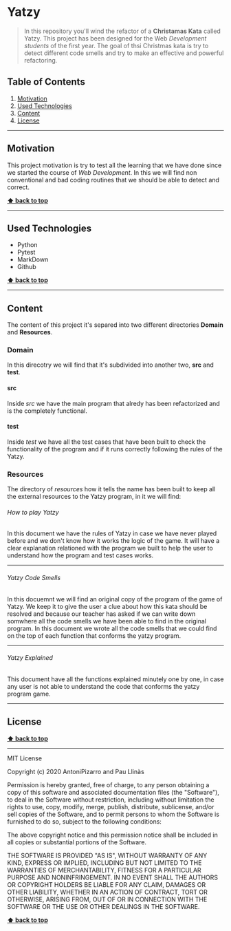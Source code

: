 ﻿# Yatzy

> In this repository you'll wind the refactor of a **Christamas Kata** called Yatzy. This project has been designed for the Web _Development students_ of the first year. The goal of thsi Christmas kata is try to detect different code smells and try to make an effective and powerful refactoring.

## Table of Contents

1. [Motivation](#motivation)
1. [Used Technologies](#used-technologies)
1. [Content](#Content)
1. [License](#license)

---

## Motivation

This project motivation is try to test all the learning that we have done since we started the course of _Web Development_. In this we will find non conventional and bad coding routines that we should be able to detect and correct.

**[⬆ back to top](#table-of-contents)**

---

## Used Technologies

- Python
- Pytest
- MarkDown
- Github

**[⬆ back to top](#table-of-contents)**

---

## Content

The content of this project it's separed into two different directories **Domain** and **Resources**.

### Domain

In this direcotry we will find that it's subdivided into another two, **src** and **test**.

#### src

Inside _src_ we have the main program that alredy has been refactorized and is the completely functional.

#### test

Inside _test_ we have all the test cases that have been built to check the functionality of the program and if it runs correctly following the rules of the Yatzy.

### Resources

The directory of _resources_ how it tells the name has been built to keep all the external resources to the Yatzy program, in it we will find:

###### How to play Yatzy

In this document we have the rules of Yatzy in case we have never played before and we don't know how it works the logic of the game. It will have a clear explanation relationed with the program we built to help the user to understand how the program and test cases works.

---

###### Yatzy Code Smells

In this docuemnt we will find an original copy of the program of the game of Yatzy. We keep it to give the user a clue about how this kata should be resolved and because our teacher has asked if we can write down somwhere all the code smells we have been able to find in the original program. In this document we wrote all the code smells that we could find on the top of each function that conforms the yatzy program.

---

###### Yatzy Explained

This document have all the functions explained minutely one by one, in case any user is not able to understand the code that conforms the yatzy program game.

---

## License

**[⬆ back to top](#table-of-contents)**

---

MIT License

Copyright (c) 2020 AntoniPizarro and Pau Llinàs

Permission is hereby granted, free of charge, to any person obtaining a copy
of this software and associated documentation files (the "Software"), to deal
in the Software without restriction, including without limitation the rights
to use, copy, modify, merge, publish, distribute, sublicense, and/or sell
copies of the Software, and to permit persons to whom the Software is
furnished to do so, subject to the following conditions:

The above copyright notice and this permission notice shall be included in all
copies or substantial portions of the Software.

THE SOFTWARE IS PROVIDED "AS IS", WITHOUT WARRANTY OF ANY KIND, EXPRESS OR
IMPLIED, INCLUDING BUT NOT LIMITED TO THE WARRANTIES OF MERCHANTABILITY,
FITNESS FOR A PARTICULAR PURPOSE AND NONINFRINGEMENT. IN NO EVENT SHALL THE
AUTHORS OR COPYRIGHT HOLDERS BE LIABLE FOR ANY CLAIM, DAMAGES OR OTHER
LIABILITY, WHETHER IN AN ACTION OF CONTRACT, TORT OR OTHERWISE, ARISING FROM,
OUT OF OR IN CONNECTION WITH THE SOFTWARE OR THE USE OR OTHER DEALINGS IN THE
SOFTWARE.

**[⬆ back to top](#table-of-contents)**
